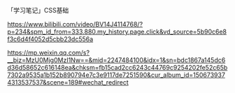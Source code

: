 「学习笔记」CSS基础

https://www.bilibili.com/video/BV14J4114768/?p=234&spm_id_from=333.880.my_history.page.click&vd_source=5b90c6e8f3c6d4f4052d5cbb23dc556a

https://mp.weixin.qq.com/s?__biz=MzU0Mjg0MzI1Nw==&mid=2247484100&idx=1&sn=bdc1867a145dc6d36d58652c616148ea&chksm=fb15cad2cc6243c44769c9254202fe52c65b7302a9535a1b152b890794e7c3e9117de7251590&cur_album_id=1506739374313537537&scene=189#wechat_redirect

